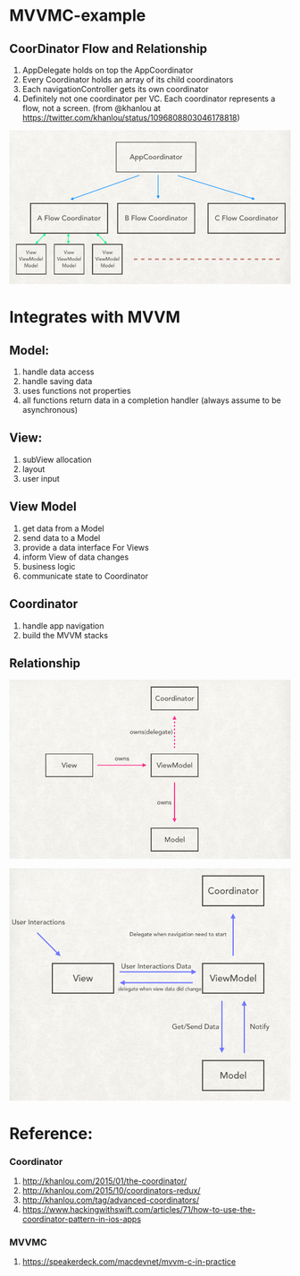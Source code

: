 # MVVMC-example
## CoorDinator Flow and Relationship
1. AppDelegate holds on top the AppCoordinator
2. Every Coordinator holds an array of its child coordinators
3. Each navigationController gets its own coordinator
4. Definitely not one coordinator per VC. Each coordinator represents a flow, not a screen. (from @khanlou at https://twitter.com/khanlou/status/1096808803046178818)

![image](https://github.com/masonchang1991/MVVMC-example/blob/master/Coordinator%20Flow.png)

# Integrates with MVVM

## Model:
1. handle data access
2. handle saving data
3. uses functions not properties
4. all functions return data in a completion handler (always assume to be asynchronous)

## View:
1. subView allocation
2. layout
3. user input

## View Model
1. get data from a Model
2. send data to a Model
3. provide a data interface For Views
4. inform View of data changes
5. business logic
6. communicate state to Coordinator

## Coordinator
1. handle app navigation
2. build the MVVM stacks


## Relationship
![image](https://github.com/masonchang1991/MVVMC-example/blob/master/MVVMC%20relationship1.png)

![image](https://github.com/masonchang1991/MVVMC-example/blob/master/MVVMC%20relationship2.png)


# Reference:
### Coordinator
1. http://khanlou.com/2015/01/the-coordinator/
2. http://khanlou.com/2015/10/coordinators-redux/
3. http://khanlou.com/tag/advanced-coordinators/
4. https://www.hackingwithswift.com/articles/71/how-to-use-the-coordinator-pattern-in-ios-apps
### MVVMC
1. https://speakerdeck.com/macdevnet/mvvm-c-in-practice

